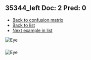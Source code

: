 ## 35344_left Doc: 2 Pred: 0
- [Back to confusion matrix](https://github.com/juliandewit/kaggle_retinopathy/blob/master/matrix.md)
- [Back to list](https://github.com/juliandewit/kaggle_retinopathy/blob/master/lists/20/list.md)
- [Next example in list](https://github.com/juliandewit/kaggle_retinopathy/blob/master/lists/20/35/35501_right.md)

![Eye](https://retinopaty.blob.core.windows.net/size1024/35344_left_2.jpeg)

### 

![Eye]()
